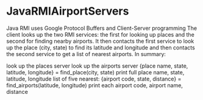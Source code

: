 # JavaRMIAirportServers
Java RMI uses Google Protocol Buffers and Client-Server programming
The client looks up the two RMI services: the first for looking up places and the second for finding nearby airports. It then contacts the first service to look up the place (city, state) to find its latitude and longitude and then contacts the second service to get a list of nearest airports. In summary:

look up the places server
look up the airports server
{place name, state, latitude, longitude} = find_place(city, state)
print full place name, state, latitude, longitude
list of five nearest: {airport code, state, distance} = find_airports(latitude, longitude)
print each airport code, airport name, distance
